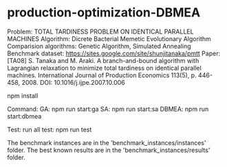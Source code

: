 # production-optimization-DBMEA
Problem: TOTAL TARDINESS PROBLEM ON IDENTICAL PARALLEL MACHINES
Algorithm: Dicrete Bacterial Memetic Evolutionary Algorithm
Comparision algorithms: Genetic Algorithm, Simulated Annealing
Benchmark dataset: https://sites.google.com/site/shunjitanaka/pmtt
Paper: [TA08] S. Tanaka and M. Araki. A branch-and-bound algorithm with Lagrangian relaxation to minimize total tardiness on identical parallel machines. International Journal of Production Economics 113(5), p. 446-458, 2008. DOI: 10.1016/j.ijpe.2007.10.006

npm install

Command:
GA: npm run start:ga
SA: npm run start:sa
DBMEA: npm run start:dbmea

Test:
run all test:
npm run test


The benchmark instances are in the 'benchmark_instances/instances' folder.
The best known results are in the 'benchmark_instances/results' folder.

        